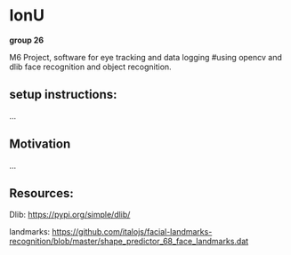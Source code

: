 # IonU
**group 26**

M6 Project, software for eye tracking and data logging 
#using opencv and dlib face recognition and object recognition. 

## setup instructions: 
...

## Motivation 
...

## Resources: 
Dlib: 
https://pypi.org/simple/dlib/ 

landmarks: 
https://github.com/italojs/facial-landmarks-recognition/blob/master/shape_predictor_68_face_landmarks.dat 
